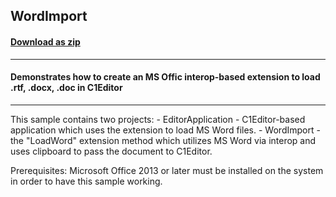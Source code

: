 ## WordImport
#### [Download as zip](https://minhaskamal.github.io/DownGit/#/home?url=https://github.com/GrapeCity/ComponentOne-WinForms-Samples/tree/master/NetFramework\XHtmlEditor\CS\WordImport)
____
#### Demonstrates how to create an MS Offic interop-based extension to load .rtf, .docx, .doc in C1Editor
____
This sample contains two projects: - EditorApplication - C1Editor-based application which uses the extension to load MS Word files. - WordImport - the "LoadWord" extension method which utilizes MS Word via interop and uses clipboard to pass the document to C1Editor. 

Prerequisites: Microsoft Office 2013 or later must be installed on the system in order to have this sample working. 









